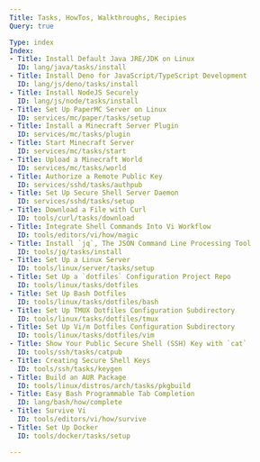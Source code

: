 ```yaml
---
Title: Tasks, HowTos, Walkthroughs, Recipies
Query: true

Type: index
Index:
- Title: Install Default Java JRE/JDK on Linux
  ID: lang/java/tasks/install
- Title: Install Deno for JavaScript/TypeScript Development
  ID: lang/js/deno/tasks/install
- Title: Install NodeJS Securely
  ID: lang/js/node/tasks/install
- Title: Set Up PaperMC Server on Linux
  ID: services/mc/paper/tasks/setup
- Title: Install a Minecraft Server Plugin
  ID: services/mc/tasks/plugin
- Title: Start Minecraft Server
  ID: services/mc/tasks/start
- Title: Upload a Minecraft World
  ID: services/mc/tasks/world
- Title: Authorize a Remote Public Key
  ID: services/sshd/tasks/authpub
- Title: Set Up Secure Shell Server Daemon
  ID: services/sshd/tasks/setup
- Title: Download a File with Curl
  ID: tools/curl/tasks/download
- Title: Integrate Shell Commands Into Vi Workflow
  ID: tools/editors/vi/how/magic
- Title: Install `jq`, The JSON Command Line Processing Tool
  ID: tools/jq/tasks/install
- Title: Set Up a Linux Server
  ID: tools/linux/server/tasks/setup
- Title: Set Up a `dotfiles` Configuration Project Repo
  ID: tools/linux/tasks/dotfiles
- Title: Set Up Bash Dotfiles
  ID: tools/linux/tasks/dotfiles/bash
- Title: Set Up TMUX Dotfiles Configuration Subdirectory
  ID: tools/linux/tasks/dotfiles/tmux
- Title: Set Up Vi/m Dotfiles Configuration Subdirectory
  ID: tools/linux/tasks/dotfiles/vim
- Title: Show Your Public Secure Shell (SSH) Key with `cat`
  ID: tools/ssh/tasks/catpub
- Title: Creating Secure Shell Keys
  ID: tools/ssh/tasks/keygen
- Title: Build an AUR Package
  ID: tools/linux/distros/arch/tasks/pkgbuild
- Title: Easy Bash Programmable Tab Completion
  ID: lang/bash/how/complete
- Title: Survive Vi
  ID: tools/editors/vi/how/survive
- Title: Set Up Docker
  ID: tools/docker/tasks/setup

---
```


